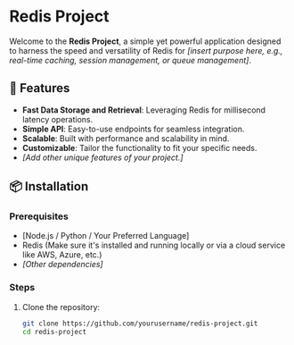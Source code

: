 # Redis Project

Welcome to the **Redis Project**, a simple yet powerful application designed to harness the speed and versatility of Redis for *[insert purpose here, e.g., real-time caching, session management, or queue management]*.

## 🚀 Features

- **Fast Data Storage and Retrieval**: Leveraging Redis for millisecond latency operations.
- **Simple API**: Easy-to-use endpoints for seamless integration.
- **Scalable**: Built with performance and scalability in mind.
- **Customizable**: Tailor the functionality to fit your specific needs.
- *[Add other unique features of your project.]*

## 📦 Installation

### Prerequisites
- [Node.js / Python / Your Preferred Language]
- Redis (Make sure it's installed and running locally or via a cloud service like AWS, Azure, etc.)
- *[Other dependencies]*

### Steps
1. Clone the repository:
   ```bash
   git clone https://github.com/yourusername/redis-project.git
   cd redis-project
